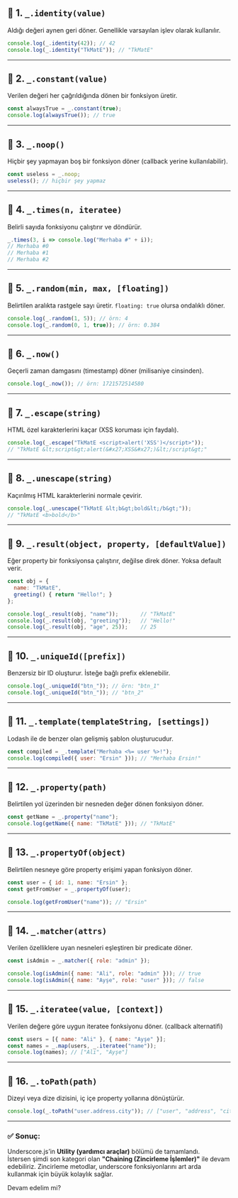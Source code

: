 
## 🔧 1. `_.identity(value)`

Aldığı değeri aynen geri döner. Genellikle varsayılan işlev olarak kullanılır.

```js
console.log(_.identity(42)); // 42
console.log(_.identity("TkMatE")); // "TkMatE"
```

---

## 🔧 2. `_.constant(value)`

Verilen değeri her çağrıldığında dönen bir fonksiyon üretir.

```js
const alwaysTrue = _.constant(true);
console.log(alwaysTrue()); // true
```

---

## 🔧 3. `_.noop()`

Hiçbir şey yapmayan boş bir fonksiyon döner (callback yerine kullanılabilir).

```js
const useless = _.noop;
useless(); // hiçbir şey yapmaz
```

---

## 🔧 4. `_.times(n, iteratee)`

Belirli sayıda fonksiyonu çalıştırır ve döndürür.

```js
_.times(3, i => console.log("Merhaba #" + i));
// Merhaba #0
// Merhaba #1
// Merhaba #2
```

---

## 🔧 5. `_.random(min, max, [floating])`

Belirtilen aralıkta rastgele sayı üretir. `floating: true` olursa ondalıklı döner.

```js
console.log(_.random(1, 5)); // örn: 4
console.log(_.random(0, 1, true)); // örn: 0.384
```

---

## 🔧 6. `_.now()`

Geçerli zaman damgasını (timestamp) döner (milisaniye cinsinden).

```js
console.log(_.now()); // örn: 1721572514580
```

---

## 🔧 7. `_.escape(string)`

HTML özel karakterlerini kaçar (XSS koruması için faydalı).

```js
console.log(_.escape("TkMatE <script>alert('XSS')</script>"));
// "TkMatE &lt;script&gt;alert(&#x27;XSS&#x27;)&lt;/script&gt;"
```

---

## 🔧 8. `_.unescape(string)`

Kaçırılmış HTML karakterlerini normale çevirir.

```js
console.log(_.unescape("TkMatE &lt;b&gt;bold&lt;/b&gt;"));
// "TkMatE <b>bold</b>"
```

---

## 🔧 9. `_.result(object, property, [defaultValue])`

Eğer property bir fonksiyonsa çalıştırır, değilse direk döner. Yoksa default verir.

```js
const obj = {
  name: "TkMatE",
  greeting() { return "Hello!"; }
};

console.log(_.result(obj, "name"));       // "TkMatE"
console.log(_.result(obj, "greeting"));   // "Hello!"
console.log(_.result(obj, "age", 25));    // 25
```

---

## 🔧 10. `_.uniqueId([prefix])`

Benzersiz bir ID oluşturur. İsteğe bağlı prefix eklenebilir.

```js
console.log(_.uniqueId("btn_")); // örn: "btn_1"
console.log(_.uniqueId("btn_")); // "btn_2"
```

---

## 🔧 11. `_.template(templateString, [settings])`

Lodash ile de benzer olan gelişmiş şablon oluşturucudur.

```js
const compiled = _.template("Merhaba <%= user %>!");
console.log(compiled({ user: "Ersin" })); // "Merhaba Ersin!"
```

---

## 🔧 12. `_.property(path)`

Belirtilen yol üzerinden bir nesneden değer dönen fonksiyon döner.

```js
const getName = _.property("name");
console.log(getName({ name: "TkMatE" })); // "TkMatE"
```

---

## 🔧 13. `_.propertyOf(object)`

Belirtilen nesneye göre property erişimi yapan fonksiyon döner.

```js
const user = { id: 1, name: "Ersin" };
const getFromUser = _.propertyOf(user);

console.log(getFromUser("name")); // "Ersin"
```

---

## 🔧 14. `_.matcher(attrs)`

Verilen özelliklere uyan nesneleri eşleştiren bir predicate döner.

```js
const isAdmin = _.matcher({ role: "admin" });

console.log(isAdmin({ name: "Ali", role: "admin" })); // true
console.log(isAdmin({ name: "Ayşe", role: "user" })); // false
```

---

## 🔧 15. `_.iteratee(value, [context])`

Verilen değere göre uygun iteratee fonksiyonu döner. (callback alternatifi)

```js
const users = [{ name: "Ali" }, { name: "Ayşe" }];
const names = _.map(users, _.iteratee("name"));
console.log(names); // ["Ali", "Ayşe"]
```

---

## 🔧 16. `_.toPath(path)`

Dizeyi veya dize dizisini, iç içe property yollarına dönüştürür.

```js
console.log(_.toPath("user.address.city")); // ["user", "address", "city"]
```

---

### ✅ Sonuç:

Underscore.js’in **Utility (yardımcı araçlar)** bölümü de tamamlandı.  
İstersen şimdi son kategori olan **"Chaining (Zincirleme İşlemler)"** ile devam edebiliriz. Zincirleme metodlar, underscore fonksiyonlarını art arda kullanmak için büyük kolaylık sağlar.

Devam edelim mi?